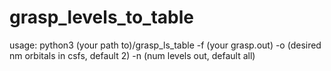 # grasp_levels_to_table
usage: python3 (your path to)/grasp_ls_table -f (your grasp.out) -o (desired nm orbitals in csfs, default 2) -n (num levels out, default all)
